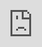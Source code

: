 ```yaml
---
layout: post
title: "디미트리 베가스 전곡 듣기"
author: "Kpop News"
thumbnail: "https://www.allkpop.com/upload/2021/02/content/050241/thumb/1612510867_beansss.jpg"
tags: 
---
```




<div class="video_wrapper" style="padding-top: 56.25%;">
    <iframe id="player" class="main_video" src="https://www.youtube.com/embed/P62kgQCuxGE" width="100%" height="100%" frameborder="0" allowfullscreen="" style="display: block !important; position: absolute; top: 0px; left: 0px; width: 100%; height: 100%;"></iframe>
</div>


(G)아이들(I-DLE)이 EDM DJ 듀오 디미트리 베가스(Dimitri Vegas)의 도움으로 최근 컴백 타이틀곡 `화아(WHAA)`의 강력한 리믹스 버전을 삭제했다.

이 리믹스 버전은 영어와 한국어 가사를 모두 역동적인 EDM 비트에 접목시켜 듣는 이들에게 흥미로운 새로운 조명과 함께 `화아` 버전을 들려준다. 이 리믹스는 또한 외국 아티스트와 처음으로 합작한 (G)I-DLE이다.

위의 전체 트랙을 들어보세요!